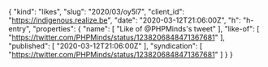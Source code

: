 {
  "kind": "likes",
  "slug": "2020/03/oy5l7",
  "client_id": "https://indigenous.realize.be",
  "date": "2020-03-12T21:06:00Z",
  "h": "h-entry",
  "properties": {
    "name": [
      "Like of @PHPMinds's tweet"
    ],
    "like-of": [
      "https://twitter.com/PHPMinds/status/1238206848471367681"
    ],
    "published": [
      "2020-03-12T21:06:00Z"
    ],
    "syndication": [
      "https://twitter.com/PHPMinds/status/1238206848471367681"
    ]
  }
}
